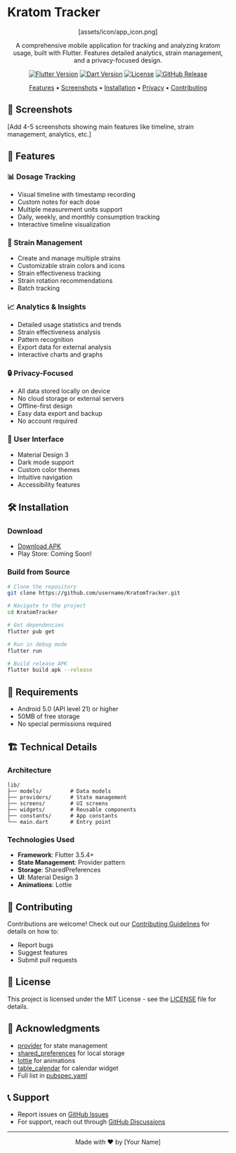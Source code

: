 # Kratom Tracker

<div align="center">

[assets/icon/app_icon.png]

A comprehensive mobile application for tracking and analyzing kratom usage, built with Flutter. Features detailed analytics, strain management, and a privacy-focused design.

[![Flutter Version](https://img.shields.io/badge/flutter-^3.5.4-blue.svg)](https://flutter.dev)
[![Dart Version](https://img.shields.io/badge/dart-^3.0.0-blue.svg)](https://dart.dev)
[![License](https://img.shields.io/badge/license-MIT-green.svg)](LICENSE)
[![GitHub Release](https://img.shields.io/github/release/username/KratomTracker.svg)](https://github.com/username/KratomTracker/releases)

[Features](#features) • [Screenshots](#screenshots) • [Installation](#installation) • [Privacy](#privacy) • [Contributing](#contributing)
</div>

## 📱 Screenshots
[Add 4-5 screenshots showing main features like timeline, strain management, analytics, etc.]

## 🌟 Features

### 📊 Dosage Tracking
- Visual timeline with timestamp recording
- Custom notes for each dose
- Multiple measurement units support
- Daily, weekly, and monthly consumption tracking
- Interactive timeline visualization

### 🌿 Strain Management
- Create and manage multiple strains
- Customizable strain colors and icons
- Strain effectiveness tracking
- Strain rotation recommendations
- Batch tracking

### 📈 Analytics & Insights
- Detailed usage statistics and trends
- Strain effectiveness analysis
- Pattern recognition
- Export data for external analysis
- Interactive charts and graphs

### 🔒 Privacy-Focused
- All data stored locally on device
- No cloud storage or external servers
- Offline-first design
- Easy data export and backup
- No account required

### 🎨 User Interface
- Material Design 3
- Dark mode support
- Custom color themes
- Intuitive navigation
- Accessibility features

## 🛠️ Installation

### Download
- [Download APK](link-to-release)
- Play Store: Coming Soon!

### Build from Source
```bash
# Clone the repository
git clone https://github.com/username/KratomTracker.git

# Navigate to the project
cd KratomTracker

# Get dependencies
flutter pub get

# Run in debug mode
flutter run

# Build release APK
flutter build apk --release
```

## 📱 Requirements
- Android 5.0 (API level 21) or higher
- 50MB of free storage
- No special permissions required

## 🏗️ Technical Details

### Architecture
```
lib/
├── models/         # Data models
├── providers/      # State management
├── screens/        # UI screens
├── widgets/        # Reusable components
├── constants/      # App constants
└── main.dart       # Entry point
```

### Technologies Used
- **Framework**: Flutter 3.5.4+
- **State Management**: Provider pattern
- **Storage**: SharedPreferences
- **UI**: Material Design 3
- **Animations**: Lottie

## 🤝 Contributing

Contributions are welcome! Check out our [Contributing Guidelines](CONTRIBUTING.md) for details on how to:
- Report bugs
- Suggest features
- Submit pull requests

## 📄 License

This project is licensed under the MIT License - see the [LICENSE](LICENSE) file for details.

## 💙 Acknowledgments
- [provider](https://pub.dev/packages/provider) for state management
- [shared_preferences](https://pub.dev/packages/shared_preferences) for local storage
- [lottie](https://pub.dev/packages/lottie) for animations
- [table_calendar](https://pub.dev/packages/table_calendar) for calendar widget
- Full list in [pubspec.yaml](pubspec.yaml)

## 📞 Support

- Report issues on [GitHub Issues](link-to-issues)
- For support, reach out through [GitHub Discussions](link-to-discussions)

---

<div align="center">
Made with ❤️ by [Your Name]
</div>
